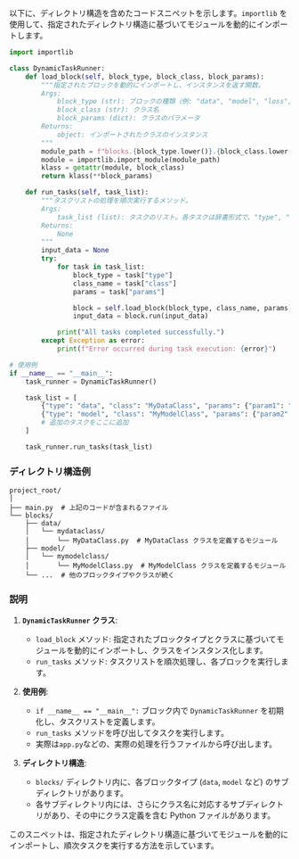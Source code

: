 以下に、ディレクトリ構造を含めたコードスニペットを示します。`importlib` を使用して、指定されたディレクトリ構造に基づいてモジュールを動的にインポートします。

```python
import importlib

class DynamicTaskRunner:
    def load_block(self, block_type, block_class, block_params):
        """指定されたブロックを動的にインポートし、インスタンスを返す関数。
        Args:
            block_type (str): ブロックの種類（例: "data", "model", "loss", "optimizer" など）
            block_class (str): クラス名
            block_params (dict): クラスのパラメータ
        Returns:
            object: インポートされたクラスのインスタンス
        """
        module_path = f"blocks.{block_type.lower()}.{block_class.lower()}.{block_class}"
        module = importlib.import_module(module_path)
        klass = getattr(module, block_class)
        return klass(**block_params)

    def run_tasks(self, task_list):
        """タスクリストの処理を順次実行するメソッド。
        Args:
            task_list (list): タスクのリスト。各タスクは辞書形式で、"type", "class", "params" のキーを持つ。
        Returns:
            None
        """
        input_data = None
        try:
            for task in task_list:
                block_type = task["type"]
                class_name = task["class"]
                params = task["params"]

                block = self.load_block(block_type, class_name, params)
                input_data = block.run(input_data)

            print("All tasks completed successfully.")
        except Exception as error:
            print(f"Error occurred during task execution: {error}")

# 使用例
if __name__ == "__main__":
    task_runner = DynamicTaskRunner()

    task_list = [
        {"type": "data", "class": "MyDataClass", "params": {"param1": "value1"}},
        {"type": "model", "class": "MyModelClass", "params": {"param2": "value2"}},
        # 追加のタスクをここに追加
    ]

    task_runner.run_tasks(task_list)
```

### ディレクトリ構造例

```
project_root/
│
├── main.py  # 上記のコードが含まれるファイル
└── blocks/
    ├── data/
    │   └── mydataclass/
    │       └── MyDataClass.py  # MyDataClass クラスを定義するモジュール
    ├── model/
    │   └── mymodelclass/
    │       └── MyModelClass.py  # MyModelClass クラスを定義するモジュール
    └── ...  # 他のブロックタイプやクラスが続く
```

### 説明

1. **`DynamicTaskRunner` クラス**:
   - `load_block` メソッド: 指定されたブロックタイプとクラスに基づいてモジュールを動的にインポートし、クラスをインスタンス化します。
   - `run_tasks` メソッド: タスクリストを順次処理し、各ブロックを実行します。

2. **使用例**:
   - `if __name__ == "__main__":` ブロック内で `DynamicTaskRunner` を初期化し、タスクリストを定義します。
   - `run_tasks` メソッドを呼び出してタスクを実行します。
   - 実際は`app.py`などの、実際の処理を行うファイルから呼び出します。
3. **ディレクトリ構造**:
   - `blocks/` ディレクトリ内に、各ブロックタイプ (`data`, `model` など) のサブディレクトリがあります。
   - 各サブディレクトリ内には、さらにクラス名に対応するサブディレクトリがあり、その中にクラス定義を含む Python ファイルがあります。

このスニペットは、指定されたディレクトリ構造に基づいてモジュールを動的にインポートし、順次タスクを実行する方法を示しています。